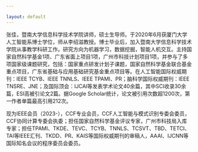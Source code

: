 ```yaml
---

layout: default 
---
```


张佳，暨南大学信息科学技术学院讲师，硕士生导师。于2020年6月获厦门大学人工智能系博士学位，师从李绍滋教授。博士毕业后，加入暨南大学信息科学技术学院从事教学科研工作。研究方向为机器学习，数据挖掘，智能人机交互。主持国家自然科学基金1项、广东省面上项目1项，广州市科技计划项目1项，并参与了多项国家级课题研究，包括：国家重点研发计划子课题，国家自然科学基金联合基金重点项目，广东省基础与应用基础研究基金重点项目等。在人工智能国际权威期刊：IEEE TCYB、IEEE TNNLS、IEEE TPAMI、PR；脑科学国际权威期刊：IEEE TNSRE、JNE；及国际顶会：IJCAI等发表学术论文40余篇，其中SCI收录30余篇，ESI高被引论文2篇。据Google Scholar统计，论文被引用次数超1200次，第一作者单篇最高引用212次。

现为IEEE会员（2023-），CCF专业会员，CCF人工智能与模式识别专委会委员，CCF协同计算专委会执委；担任国家自然科学基金评议专家，广州市科技局入库专家；担任TPAMI、TKDE、TEVC、TCYB、TNNLS、TCSVT、TBD、TETCI、TAI等IEEE汇刊、TKDD、PR、KAIS等国际权威期刊的审稿人，AAAI、IJCNN等国际知名会议的程序委员会委员。

